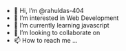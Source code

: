 - 👋 Hi, I’m @rahuldas-404
- 👀 I’m interested in Web Development
- 🌱 I’m currently learning javascript
- 💞️ I’m looking to collaborate on 
- 📫 How to reach me ...

<!---
rahuldas-404/rahuldas-404 is a ✨ special ✨ repository because its `README.md` (this file) appears on your GitHub profile.
You can click the Preview link to take a look at your changes.
--->
